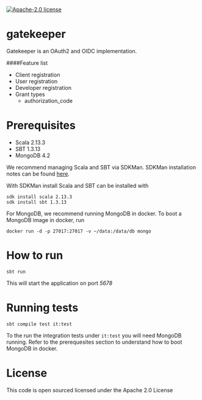 [![Apache-2.0 license](http://img.shields.io/badge/license-Apache-brightgreen.svg)](http://www.apache.org/licenses/LICENSE-2.0.html)

gatekeeper
==========

Gatekeeper is an OAuth2 and OIDC implementation.

####Feature list
- Client registration
- User registration
- Developer registration
- Grant types
	- authorization_code


Prerequisites
==========
- Scala 2.13.3
- SBT 1.3.13
- MongoDB 4.2

We recommend managing Scala and SBT via SDKMan. SDKMan installation notes can be found [here](https://sdkman.io/install).

With SDKMan install Scala and SBT can be installed with

```
sdk install scala 2.13.3
sdk install sbt 1.3.13
```

For MongoDB, we recommend running MongoDB in docker. To boot a MongoDB image in docker, run

```
docker run -d -p 27017:27017 -v ~/data:/data/db mongo
```

How to run
==========
```
sbt run
```

This will start the application on port *5678*

Running tests
=============
```
sbt compile test it:test
```
To the run the integration tests under `it:test` you will need MongoDB running. Refer to the prerequesites section to understand how to boot MongoDB in docker.


License
=======
This code is open sourced licensed under the Apache 2.0 License
